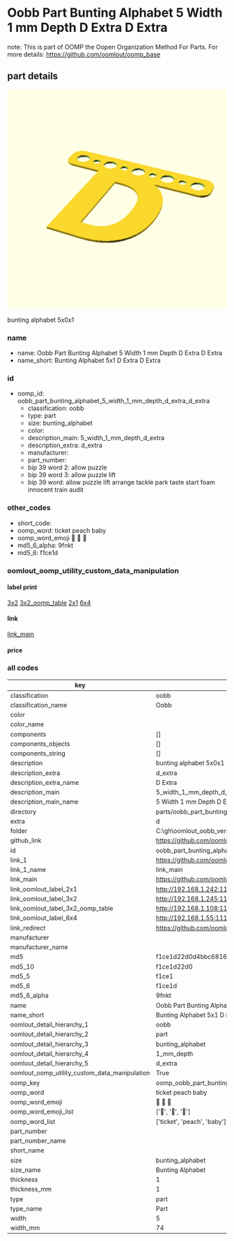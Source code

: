 # Oobb Part Bunting Alphabet 5 Width 1 mm Depth D Extra D Extra  

note: This is part of OOMP the Oopen Organization Method For Parts. For more details: https://github.com/oomlout/oomp_base

##  part details
  

[![](3dpr.png)](3dpr.png)

bunting alphabet 5x0x1



### name
* name: Oobb Part Bunting Alphabet 5 Width 1 mm Depth D Extra D Extra
* name_short: Bunting Alphabet 5x1 D Extra D Extra
### id
* oomp_id: oobb_part_bunting_alphabet_5_width_1_mm_depth_d_extra_d_extra
  * classification: oobb
  * type: part
  * size: bunting_alphabet
  * color: 
  * description_main: 5_width_1_mm_depth_d_extra
  * description_extra: d_extra
  * manufacturer: 
  * part_number: 
  * bip 39 word 2: allow puzzle
  * bip 39 word 3: allow puzzle lift
  * bip 39 word: allow puzzle lift arrange tackle park taste start foam innocent train audit

### other_codes
* short_code: 
* oomp_word: ticket peach baby
* oomp_word_emoji :ticket: :peach: :baby:
* md5_6_alpha: 9fnkt
* md5_6: f1ce1d






### oomlout_oomp_utility_custom_data_manipulation
#### label print
[3x2](http://192.168.1.245:1112/?label=oomp%209fnkt)
[3x2_oomp_table](http://192.168.1.108:1112/?label=oomp%209fnkt)
[2x1](http://192.168.1.242:1112/?label=oomp%209fnkt)
[6x4](http://192.168.1.55:1112/?label=oomp%209fnkt)    

#### link

[link_main](https://github.com/oomlout/oomlout_oobb_version_4_generated_parts/tree/main/navigation_oomp/oobb/part/bunting_alphabet/5_width_1_mm_depth_d_extra/d_extra/part)                              

#### price







### all codes 
| key | value |  
| --- | --- |  
| classification | oobb |  
| classification_name | Oobb |  
| color |  |  
| color_name |  |  
| components | [] |  
| components_objects | [] |  
| components_string | [] |  
| description | bunting alphabet 5x0x1 |  
| description_extra | d_extra |  
| description_extra_name | D Extra |  
| description_main | 5_width_1_mm_depth_d_extra |  
| description_main_name | 5 Width 1 mm Depth D Extra |  
| directory | parts/oobb_part_bunting_alphabet_5_width_1_mm_depth_d_extra_d_extra |  
| extra | d |  
| folder | C:\gh\oomlout_oobb_version_4_generated_parts\parts\oobb_part_bunting_alphabet_5_width_1_mm_depth_d_extra_d_extra |  
| github_link | https://github.com/oomlout/oomlout_oomp_part_src/tree/main/parts/oobb_part_bunting_alphabet_5_width_1_mm_depth_d_extra_d_extra |  
| id | oobb_part_bunting_alphabet_5_width_1_mm_depth_d_extra_d_extra |  
| link_1 | https://github.com/oomlout/oomlout_oobb_version_4_generated_parts/tree/main/navigation_oomp/oobb/part/bunting_alphabet/5_width_1_mm_depth_d_extra/d_extra/part |  
| link_1_name | link_main |  
| link_main | https://github.com/oomlout/oomlout_oobb_version_4_generated_parts/tree/main/navigation_oomp/oobb/part/bunting_alphabet/5_width_1_mm_depth_d_extra/d_extra/part |  
| link_oomlout_label_2x1 | http://192.168.1.242:1112/?label=oomp%209fnkt |  
| link_oomlout_label_3x2 | http://192.168.1.245:1112/?label=oomp%209fnkt |  
| link_oomlout_label_3x2_oomp_table | http://192.168.1.108:1112/?label=oomp%209fnkt |  
| link_oomlout_label_6x4 | http://192.168.1.55:1112/?label=oomp%209fnkt |  
| link_redirect | https://github.com/oomlout/oomlout_oobb_version_4_generated_parts/tree/main/parts/oobb_bunting_alphabet_05_01_ex_d |  
| manufacturer |  |  
| manufacturer_name |  |  
| md5 | f1ce1d22d0d4bbc6816e80c502ebb835 |  
| md5_10 | f1ce1d22d0 |  
| md5_5 | f1ce1 |  
| md5_6 | f1ce1d |  
| md5_6_alpha | 9fnkt |  
| name | Oobb Part Bunting Alphabet 5 Width 1 mm Depth D Extra D Extra |  
| name_short | Bunting Alphabet 5x1 D Extra D Extra |  
| oomlout_detail_hierarchy_1 | oobb |  
| oomlout_detail_hierarchy_2 | part |  
| oomlout_detail_hierarchy_3 | bunting_alphabet |  
| oomlout_detail_hierarchy_4 | 1_mm_depth |  
| oomlout_detail_hierarchy_5 | d_extra |  
| oomlout_oomp_utility_custom_data_manipulation | True |  
| oomp_key | oomp_oobb_part_bunting_alphabet_5_width_1_mm_depth_d_extra_d_extra |  
| oomp_word | ticket peach baby |  
| oomp_word_emoji | :ticket: :peach: :baby: |  
| oomp_word_emoji_list | [':ticket:', ':peach:', ':baby:'] |  
| oomp_word_list | ['ticket', 'peach', 'baby'] |  
| part_number |  |  
| part_number_name |  |  
| short_name |  |  
| size | bunting_alphabet |  
| size_name | Bunting Alphabet |  
| thickness | 1 |  
| thickness_mm | 1 |  
| type | part |  
| type_name | Part |  
| width | 5 |  
| width_mm | 74 |  
